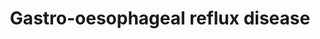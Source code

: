 ---
area: Clinical Skills
category: 3.13 Digestive Health
title: Gastro-oesophageal reflux disease
description: Carla talks to Dr Birrell
audioNA: /assets/audio/Doctor - Carla - Throat Sensation - MQ.mp3
article: 
www: 
keywords: Gastro-oesophageal reflux disease
youtube:
patient-script: /assets/publication/Carla - Patient.pdf
doctors-note: /assets/publication/Carla - Doctor.pdf
findings: /assets/publication/Carla - examination findings.pdf
lejog: /assets/publication/LEJOG.pdf
doctors-word: /assets/publication/Carla - mapping the doctor's words.pdf
transcription: /assets/publication/Carla - transcription.pdf 
---